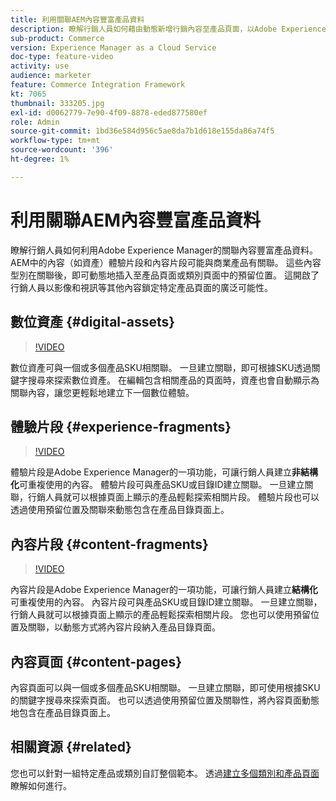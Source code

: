 ```yaml
---
title: 利用關聯AEM內容豐富產品資料
description: 瞭解行銷人員如何藉由動態新增行銷內容至產品頁面，以Adobe Experience Manager的關聯內容豐富產品資料。 這開啟了行銷人員以影像和視訊等其他內容鎖定特定產品頁面的廣泛可能性。
sub-product: Commerce
version: Experience Manager as a Cloud Service
doc-type: feature-video
activity: use
audience: marketer
feature: Commerce Integration Framework
kt: 7065
thumbnail: 333205.jpg
exl-id: d0062779-7e90-4f09-8878-eded877580ef
role: Admin
source-git-commit: 1bd36e584d956c5ae8da7b1d618e155da86a74f5
workflow-type: tm+mt
source-wordcount: '396'
ht-degree: 1%

---
```


# 利用關聯AEM內容豐富產品資料

瞭解行銷人員如何利用Adobe Experience Manager的關聯內容豐富產品資料。 AEM中的內容（如資產）體驗片段和內容片段可能與商業產品有關聯。 這些內容型別在關聯後，即可動態地插入至產品頁面或類別頁面中的預留位置。 這開啟了行銷人員以影像和視訊等其他內容鎖定特定產品頁面的廣泛可能性。

## 數位資產 {#digital-assets}

>[!VIDEO](https://video.tv.adobe.com/v/339121/?quality=12&learn=on)

數位資產可與一個或多個產品SKU相關聯。 一旦建立關聯，即可根據SKU透過關鍵字搜尋來探索數位資產。 在編輯包含相關產品的頁面時，資產也會自動顯示為關聯內容，讓您更輕鬆地建立下一個數位體驗。

## 體驗片段 {#experience-fragments}

>[!VIDEO](https://video.tv.adobe.com/v/333205/?quality=12&learn=on)

體驗片段是Adobe Experience Manager的一項功能，可讓行銷人員建立&#x200B;**非結構化**&#x200B;可重複使用的內容。 體驗片段可與產品SKU或目錄ID建立關聯。 一旦建立關聯，行銷人員就可以根據頁面上顯示的產品輕鬆探索相關片段。 體驗片段也可以透過使用預留位置及關聯來動態包含在產品目錄頁面上。

## 內容片段 {#content-fragments}

>[!VIDEO](https://video.tv.adobe.com/v/339182/?quality=12&learn=on)

內容片段是Adobe Experience Manager的一項功能，可讓行銷人員建立&#x200B;**結構化**&#x200B;可重複使用的內容。 內容片段可與產品SKU或目錄ID建立關聯。 一旦建立關聯，行銷人員就可以根據頁面上顯示的產品輕鬆探索相關片段。 您也可以使用預留位置及關聯，以動態方式將內容片段納入產品目錄頁面。

## 內容頁面 {#content-pages}

內容頁面可以與一個或多個產品SKU相關聯。 一旦建立關聯，即可使用根據SKU的關鍵字搜尋來探索頁面。 也可以透過使用預留位置及關聯性，將內容頁面動態地包含在產品目錄頁面上。


## 相關資源 {#related}

您也可以針對一組特定產品或類別自訂整個範本。 透過[建立多個類別和產品頁面](./multi-template-usage.md)瞭解如何進行。

